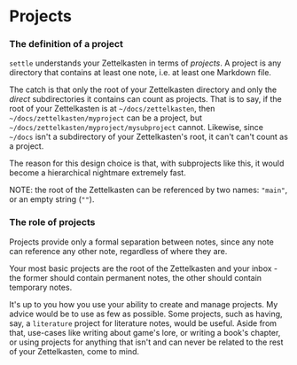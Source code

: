 # Projects

### The definition of a project

`settle` understands your Zettelkasten in terms of *projects*. A project is any
directory that contains at least one note, i.e. at least one Markdown file.

The catch is that only the root of your Zettelkasten directory and only the
*direct* subdirectories it contains can count as projects. That is to say, if
the root of your Zettelkasten is at `~/docs/zettelkasten`, then
`~/docs/zettelkasten/myproject` can be a project, but
`~/docs/zettelkasten/myproject/mysubproject` cannot. Likewise, since `~/docs`
isn't a subdirectory of your Zettelkasten's root, it can't can't count as a
project.

The reason for this design choice is that, with subprojects like this, it would
become a hierarchical nightmare extremely fast.

NOTE: the root of the Zettelkasten can be referenced by two names: `"main"`, or
an empty string (`""`).

### The role of projects

Projects provide only a formal separation between notes, since any note can
reference any other note, regardless of where they are.

Your most basic projects are the root of the Zettelkasten and your inbox - the
former should contain permanent notes, the other should contain temporary notes.

It's up to you how you use your ability to create and manage projects. My advice
would be to use as few as possible. Some projects, such as having, say, a
`literature` project for literature notes, would be useful. Aside from that,
use-cases like writing about game's lore, or writing a book's chapter, or using
projects for anything that isn't and can never be related to the rest of your
Zettelkasten, come to mind.

